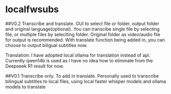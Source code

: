 # localfwsubs
##V0.2
  Transcribe and translate. 
  GUI to select file or folder, output folder and original language(optional). 
  You can transcibe single file by selecting file, or multiple files by seleclting folder. Original folder as video/audio file for output is recommended. 
  With translate function being added in, you can choose to output biligual subtitles now. 

  Translation: I have adopted local ollama for translation instead of api. Currently qwen14b is used as I have no idea how to eliminate <think> from the Deepseek R1 result for now. 


##V0.1
  Transcribe only. To add in translate. 
  Personally used to transcribe bilingual subtitles to local files, using local faster whisper models and ollama models to translate
